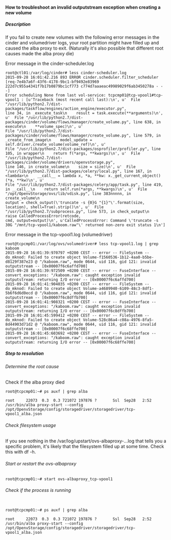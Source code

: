 #### How to troubleshoot an invalid outputstream exception when creating a new volume

##### Description

If you fail to create new volumes with the following error messages in the cinder and volumedriver logs, your root partition might have filled up and caused the alba proxy to exit. (Naturally it's also possible that different root causes made the alba proxy die)

Error message in the cinder-scheduler.log

```
root@ctl01:/var/log/cinder# less cinder-scheduler.log
2015-09-28 16:01:42.216 893 ERROR cinder.scheduler.filter_scheduler [req-7e4b7a6f-43f6-4178-9bc1-bf9492e83969 222d7c955a4341f7b17b0879bc1cf773 c774d7aaaeac49989029f6ab3450278a - - -]
Error scheduling None from last vol-service: tcpcmp01@tcp-vpool1#tcp-vpool1 : [u'Traceback (most recent call last):\n', u'  File "/usr/lib/python2.7/dist-packages/taskflow/engines/action_engine/executor.py",
line 34, in _execute_task\n    result = task.execute(**arguments)\n', u'  File "/usr/lib/python2.7/dist-packages/cinder/volume/flows/manager/create_volume.py", line 638, in execute\n    **volume_spec)\n', u'
File "/usr/lib/python2.7/dist-packages/cinder/volume/flows/manager/create_volume.py", line 579, in _create_from_image\n    model_update = self.driver.create_volume(volume_ref)\n', u'
File "/usr/lib/python2.7/dist-packages/osprofiler/profiler.py", line 105, in wrapper\n    return f(*args, **kwargs)\n', u'  File "/usr/lib/python2.7/dist-packages/cinder/volume/drivers/openvstorage.py",
line 146, in create_volume\n    size = size)\n', u'  File "/usr/lib/python2.7/dist-packages/celery/local.py", line 167, in <lambda>\n    __call__ = lambda x, *a, **kw: x._get_current_object()(*a, **kw)\n', u'
File "/usr/lib/python2.7/dist-packages/celery/app/task.py", line 419, in __call__\n    return self.run(*args, **kwargs)\n', u'  File "/opt/OpenvStorage/ovs/lib/vdisk.py", line 383nnnnn, in create_volume\n
output = check_output(\'truncate -s {0}G "{1}"\'.format(size, location), shell=True).strip()\n', u'  File "/usr/lib/python2.7/subprocess.py", line 573, in check_output\n    raise CalledProcessError(retcode,
cmd, output=output)\n', u'CalledProcessError: Command \'truncate -s 30G "/mnt/tcp-vpool1/kaboom.raw"\' returned non-zero exit status 1\n']
```

Error message in the tcp-vpool1.log (volumedriver)
```
root@tcpcmp01:/var/log/ovs/volumedriver# less tcp-vpool1.log | grep kaboom
2015-09-28 16:01:39:970797 +0200 CEST -- error -- FileSystem -- do_mknod: Failed to create object Volume-f1560536-1b12-4aa0-b5be-d8129f387e23 @ "/kaboom.raw", mode 0644, uid 116, gid 121: invalid outputstream -- [0x00007f6c6affd700]
2015-09-28 16:01:39:972509 +0200 CEST -- error -- FuseInterface -- convert_exceptions: "/kaboom.raw": caught exception invalid outputstream: returning I/O error -- [0x00007f6c6affd700]
2015-09-28 16:01:41:904035 +0200 CEST -- error -- FileSystem -- do_mknod: Failed to create object Volume-a4689940-6109-48c3-8df1-5b6f6d6d0ecd @ "/kaboom.raw", mode 0644, uid 116, gid 121: invalid outputstream -- [0x00007f6c8dffb700]
2015-09-28 16:01:41:908321 +0200 CEST -- error -- FuseInterface -- convert_exceptions: "/kaboom.raw": caught exception invalid outputstream: returning I/O error -- [0x00007f6c8dffb700]
2015-09-28 16:01:45:599412 +0200 CEST -- error -- FileSystem -- do_mknod: Failed to create object Volume-528c86a4-c08a-4976-8fa5-8d44903d71d2 @ "/kaboom.raw", mode 0644, uid 116, gid 121: invalid outputstream -- [0x00007f6c68ffe700]
2015-09-28 16:01:45:603692 +0200 CEST -- error -- FuseInterface -- convert_exceptions: "/kaboom.raw": caught exception invalid outputstream: returning I/O error -- [0x00007f6c68ffe700]
```

##### Step to resolution
###### Determine the root cause
Check if the alba proxy died
```
root@tcpcmp01:~# ps auxf | grep alba

root     22073  0.3  0.3 721072 197876 ?       Ssl  Sep28   2:52 /usr/bin/alba proxy-start --config /opt/OpenvStorage/config/storagedriver/storagedriver/tcp-vpool1_alba.json
```
###### Check filesystem usage
If you see nothing in the /var/log/upstart/ovs-albaproxy-...log that tells you a specific problem, it's likely that the filesystem filled up at some time.
Check this with df -h.

###### Start or restart the ovs-albaproxy
```
root@tcpcmp01:~# start ovs-albaproxy_tcp-vpool1
```

###### Check if the process is running
```

root@tcpcmp01:~# ps auxf | grep alba

root     22073  0.3  0.3 721072 197876 ?       Ssl  Sep28   2:52 /usr/bin/alba proxy-start --config /opt/OpenvStorage/config/storagedriver/storagedriver/tcp-vpool1_alba.json
```